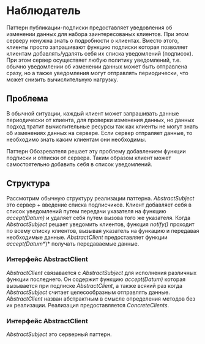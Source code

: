 # Наблюдатель

Паттерн публикации-подписки предоставляет уведовления об изменении данных для набора заинтересованых клиентов.
При этом серверу ненужна знать о подробности о клиентах. Вместо этого, клиенты просто запрашивают функцию подписки
которая позволяет клиентам добавлять/удалять себя их списка уведомлений (подписок). При этом сервер осуществяет
любую политику уведомлений, т.е. обычно уведомлении об изменении данных может быть отправлена сразу, но а также
уведомления могут отправлять периодически, что может снизить вычислительную нагрузку.

## Проблема

В обычной ситуации, каждый клиент может запрашивать данные периодически от клиента, для проверки изменения данных, но
данных подход тратит вычислительные ресурсы так как клиенты не могут знать об изменениях данных на сервере. Если сервер
отпраляет данные, то необходимо знать каким клиентам они необходимы.

Паттерн Обозревателя решает эту проблему добавлением функции подписки и отписки от сервера. Таким образом клиент может
самостоятельно добавить себя в список уведомлений.

## Структура

Рассмотрим обычную структуру реализации паттерна. *AbstractSubject* это сервер + введение списка подписчиков. Клиент добавляет 
себя в список уведомлений путем передачи указателя на функцию *accept(Datum)* и удаляет себя путем вызова того же указателя. 
Когда *AbstractSubject* решает уведомить клиентов, функция *notify()* проходит по всему списку клиентов, вызывая указатель на функацию
и передавая необходимые данные. *AbstractClient* предоставляет функции *accept(Datum**)* получать передаваемые данные.

### Интерфейс AbstractClient 

*AbstractClient* связавается с *AbstractSubject* для исполнения различных функции последнего. Он содержит функцию *accept(Datum)* которая
вызывается при подписке *AbstractClient*, а также всякий раз когда *AbstractSubject* считает целесообразным отправлять данные. *AbstractClient* назван абстрактным в смысле определения методов без их реализации. Реализация предоставляется *ConcreteClients*. 

### Интерфейс AbstractClient 

*AbstractSubject* это серверный паттерн.
